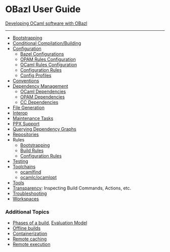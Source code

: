 OBazl User Guide
================

[Developing OCaml software with OBazl](development.md)

------------------------------------------------------------------------

-   [Bootstrapping](bootstrap.md)
-   [Conditional Compilation/Building]()
-   [Configuration](configuration.md)
    -   [Bazel Configurations](configuration.md#bazel)
    -   [OPAM Rules Configuration](configuration.md#opamconfig)
    -   [OCaml Rules Configuration](configuration.md#ocamlconfig)
    -   [Configuration Rules](configrules.md)
    -   [Config Profiles](configprofiles.md)
-   [Conventions](conventions.md)
-   [Dependency Management](depmgmt.md)
    -   [OCaml Dependencies](dependencies_ocaml.md)
    -   [OPAM Dependencies](dependencies_opam.md)
    -   [CC Dependencies](dependencies_cc.md)
-   [File Generation](filegen.md)
-   [Interop](interop.md)
-   [Maintenance Tasks](maintenance.md)
-   [PPX Support](ppx.md)
-   [Querying Dependency Graphs](querying.md)
-   [Repositories](workspaces.md)
-   Rules
    -   [Bootstrapping](bootstrap.md#rules)
    -   [Build Rules](build_rules.md)
    -   [Configuration Rules](configrules.md)
-   [Testing](testing.md)
-   [Toolchains](toolchains.md)
    -   [ocamlfind](toochains.md#ocamlfind)
    -   [ocamlc/ocamlopt](toochains.md#ocamlc)
-   [Tools](tools.md)
-   [Transparency](transparency.md): Inspecting Build Commands, Actions,
    etc.
-   [Troubleshooting](troubleshooting.md)
-   [Workspaces](workspaces.md)

### Additional Topics

-   [Phases of a
    build](https://docs.bazel.build/versions/master/guide.html#phases-of-a-build),
    [Evaluation
    Model](https://docs.bazel.build/versions/master/skylark/concepts.html#evaluation-model)
-   [Offline
    builds](https://docs.bazel.build/versions/master/external.html#offline-builds)
-   [Containerization](https://github.com/bazelbuild/rules_docker)
-   [Remote
    caching](https://docs.bazel.build/versions/master/remote-caching.html)
-   [Remote
    execution](https://docs.bazel.build/versions/master/remote-execution.html)

